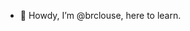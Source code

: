 - 👋 Howdy, I’m @brclouse, here to learn.

<!---
brclouse/brclouse is a ✨ special ✨ repository because its `README.md` (this file) appears on your GitHub profile.
You can click the Preview link to take a look at your changes.
--->
